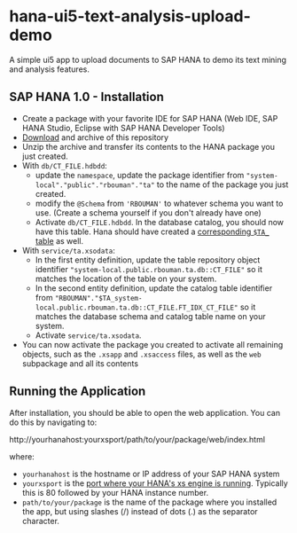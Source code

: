 # hana-ui5-text-analysis-upload-demo
A simple ui5 app to upload documents to SAP HANA to demo its text mining and analysis features.

## SAP HANA 1.0 - Installation

* Create a package with your favorite IDE for SAP HANA (Web IDE, SAP HANA Studio, Eclipse with SAP HANA Developer Tools)
* [Download](https://github.com/just-bi/hana-ui5-text-analysis-upload-demo/archive/master.zip) and archive of this repository
* Unzip the archive and transfer its contents to the HANA package you just created.
* With `db/CT_FILE.hdbdd`:
  * update the `namespace`, update the package identifier from `"system-local"."public"."rbouman"."ta"` to the name of the package you just created.
  * modify the `@Schema` from `'RBOUMAN'` to whatever schema you want to use. (Create a schema yourself if you don't already have one)
  * Activate `db/CT_FILE.hdbdd`. In the database catalog, you should now have this table. Hana should have created a [corresponding `$TA_` table](https://help.sap.com/viewer/fedd7e90a382415cbdd273891651ab4d/1.0.12/en-US/e580220fc1014045ab9f45ea9f82d8d8.html) as well.
* With `service/ta.xsodata`:
  * In the first entity definition, update the table repository object identifier `"system-local.public.rbouman.ta.db::CT_FILE"` so it matches the location of the table on your system.
  * In the second entity definition, update the catalog table identifier from `"RBOUMAN"."$TA_system-local.public.rbouman.ta.db::CT_FILE.FT_IDX_CT_FILE"` so it matches the database schema and catalog table name on your system.
  * Activate `service/ta.xsodata`.
* You can now activate the package you created to activate all remaining objects, such as the `.xsapp` and `.xsaccess` files, as well as the `web` subpackage and all its contents

## Running the Application

After installation, you should be able to open the web application. You can do this by navigating to:

  http://yourhanahost:yourxsport/path/to/your/package/web/index.html
  
where:
* `yourhanahost` is the hostname or IP address of your SAP HANA system
* `yourxsport` is the [port where your HANA's xs engine is running](https://help.sap.com/viewer/6b94445c94ae495c83a19646e7c3fd56/1.0.12/en-US/116cc3f3f3f645159ee138c3ba50a48b.html). Typically this is 80 followed by your HANA instance number.
* `path/to/your/package` is the name of the package where you installed the app, but using slashes (/) instead of dots (.) as the separator character.